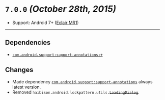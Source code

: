 # `7.0.0` _(October 28th, 2015)_

- Support: Android 7+ ([Eclair MR1][Android-Eclair-MR1])

---

## Dependencies

- [`com.android.support:support-annotations:+`][#com.android.support:*]


## Changes

- Made dependency [`com.android.support:support-annotations`][#com.android.support:*] always latest version.
- Removed `haibison.android.lockpattern.utils.`~~`LoadingDialog`~~.



[Android-Eclair-MR1]: https://developer.android.com/reference/android/os/Build.VERSION_CODES.html#ECLAIR_MR1

[#com.android.support:*]: https://developer.android.com/tools/support-library/index.html
